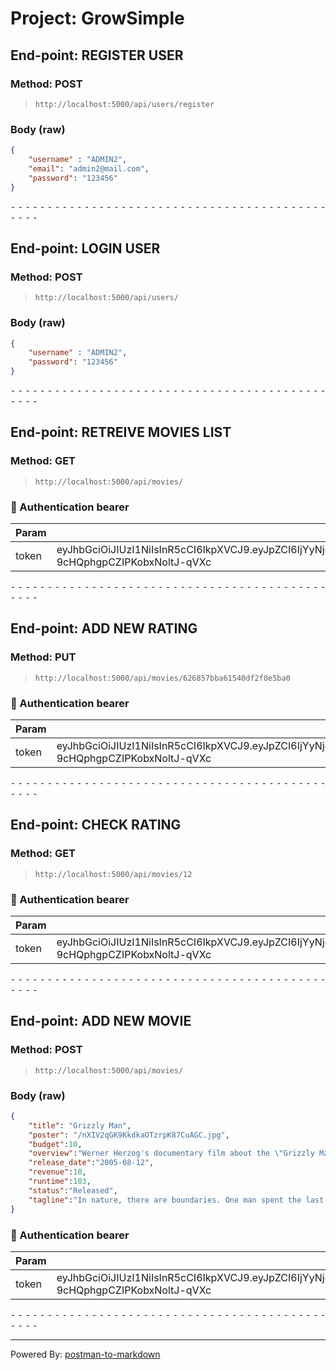 # Project: GrowSimple

## End-point: REGISTER USER
### Method: POST
>```
>http://localhost:5000/api/users/register
>```
### Body (**raw**)

```json
{
    "username" : "ADMIN2", 
    "email": "admin2@mail.com", 
    "password": "123456"
}
```


⁃ ⁃ ⁃ ⁃ ⁃ ⁃ ⁃ ⁃ ⁃ ⁃ ⁃ ⁃ ⁃ ⁃ ⁃ ⁃ ⁃ ⁃ ⁃ ⁃ ⁃ ⁃ ⁃ ⁃ ⁃ ⁃ ⁃ ⁃ ⁃ ⁃ ⁃ ⁃ ⁃ ⁃ ⁃ ⁃ ⁃ ⁃ ⁃ ⁃ ⁃ ⁃ ⁃ ⁃ ⁃ ⁃ ⁃

## End-point: LOGIN USER
### Method: POST
>```
>http://localhost:5000/api/users/
>```
### Body (**raw**)

```json
{
    "username" : "ADMIN2", 
    "password": "123456"
}
```


⁃ ⁃ ⁃ ⁃ ⁃ ⁃ ⁃ ⁃ ⁃ ⁃ ⁃ ⁃ ⁃ ⁃ ⁃ ⁃ ⁃ ⁃ ⁃ ⁃ ⁃ ⁃ ⁃ ⁃ ⁃ ⁃ ⁃ ⁃ ⁃ ⁃ ⁃ ⁃ ⁃ ⁃ ⁃ ⁃ ⁃ ⁃ ⁃ ⁃ ⁃ ⁃ ⁃ ⁃ ⁃ ⁃ ⁃

## End-point: RETREIVE MOVIES LIST
### Method: GET
>```
>http://localhost:5000/api/movies/
>```
### 🔑 Authentication bearer

|Param|value|Type|
|---|---|---|
|token|eyJhbGciOiJIUzI1NiIsInR5cCI6IkpXVCJ9.eyJpZCI6IjYyNjg0YTFiM2ZlODc2MDk0Mjk1MmQxZCIsImlhdCI6MTY1MTAwMTk4NywiZXhwIjoxNjUzNTkzOTg3fQ.OojeTb1MOqDNdyLE-9cHQphgpCZIPKobxNoltJ-qVXc|string|



⁃ ⁃ ⁃ ⁃ ⁃ ⁃ ⁃ ⁃ ⁃ ⁃ ⁃ ⁃ ⁃ ⁃ ⁃ ⁃ ⁃ ⁃ ⁃ ⁃ ⁃ ⁃ ⁃ ⁃ ⁃ ⁃ ⁃ ⁃ ⁃ ⁃ ⁃ ⁃ ⁃ ⁃ ⁃ ⁃ ⁃ ⁃ ⁃ ⁃ ⁃ ⁃ ⁃ ⁃ ⁃ ⁃ ⁃

## End-point: ADD NEW RATING
### Method: PUT
>```
>http://localhost:5000/api/movies/626857bba61540df2f0e5ba0
>```
### 🔑 Authentication bearer

|Param|value|Type|
|---|---|---|
|token|eyJhbGciOiJIUzI1NiIsInR5cCI6IkpXVCJ9.eyJpZCI6IjYyNjg0YTFiM2ZlODc2MDk0Mjk1MmQxZCIsImlhdCI6MTY1MTAwMTk4NywiZXhwIjoxNjUzNTkzOTg3fQ.OojeTb1MOqDNdyLE-9cHQphgpCZIPKobxNoltJ-qVXc|string|



⁃ ⁃ ⁃ ⁃ ⁃ ⁃ ⁃ ⁃ ⁃ ⁃ ⁃ ⁃ ⁃ ⁃ ⁃ ⁃ ⁃ ⁃ ⁃ ⁃ ⁃ ⁃ ⁃ ⁃ ⁃ ⁃ ⁃ ⁃ ⁃ ⁃ ⁃ ⁃ ⁃ ⁃ ⁃ ⁃ ⁃ ⁃ ⁃ ⁃ ⁃ ⁃ ⁃ ⁃ ⁃ ⁃ ⁃

## End-point: CHECK RATING
### Method: GET
>```
>http://localhost:5000/api/movies/12
>```
### 🔑 Authentication bearer

|Param|value|Type|
|---|---|---|
|token|eyJhbGciOiJIUzI1NiIsInR5cCI6IkpXVCJ9.eyJpZCI6IjYyNjg0YTFiM2ZlODc2MDk0Mjk1MmQxZCIsImlhdCI6MTY1MTAwMTk4NywiZXhwIjoxNjUzNTkzOTg3fQ.OojeTb1MOqDNdyLE-9cHQphgpCZIPKobxNoltJ-qVXc|string|



⁃ ⁃ ⁃ ⁃ ⁃ ⁃ ⁃ ⁃ ⁃ ⁃ ⁃ ⁃ ⁃ ⁃ ⁃ ⁃ ⁃ ⁃ ⁃ ⁃ ⁃ ⁃ ⁃ ⁃ ⁃ ⁃ ⁃ ⁃ ⁃ ⁃ ⁃ ⁃ ⁃ ⁃ ⁃ ⁃ ⁃ ⁃ ⁃ ⁃ ⁃ ⁃ ⁃ ⁃ ⁃ ⁃ ⁃

## End-point: ADD NEW MOVIE
### Method: POST
>```
>http://localhost:5000/api/movies/
>```
### Body (**raw**)

```json
{
    "title": "Grizzly Man", 
    "poster": "/nXIV2qGK9KkdkaOTzrpK87CuAGC.jpg", 
    "budget":10, 
    "overview":"Werner Herzog's documentary film about the \"Grizzly Man\" Timothy Treadwell and what the thirteen summers in a National Park in Alaska were like in one man's attempt to protect the grizzly bears. The film is full of unique images and a look into the spirit of a man who sacrificed himself for nature.", 
    "release_date":"2005-08-12", 
    "revenue":10, 
    "runtime":103, 
    "status":"Released", 
    "tagline":"In nature, there are boundaries. One man spent the last 13 years of his life crossing them."
}
```

### 🔑 Authentication bearer

|Param|value|Type|
|---|---|---|
|token|eyJhbGciOiJIUzI1NiIsInR5cCI6IkpXVCJ9.eyJpZCI6IjYyNjg0YTFiM2ZlODc2MDk0Mjk1MmQxZCIsImlhdCI6MTY1MTAwMTk4NywiZXhwIjoxNjUzNTkzOTg3fQ.OojeTb1MOqDNdyLE-9cHQphgpCZIPKobxNoltJ-qVXc|string|



⁃ ⁃ ⁃ ⁃ ⁃ ⁃ ⁃ ⁃ ⁃ ⁃ ⁃ ⁃ ⁃ ⁃ ⁃ ⁃ ⁃ ⁃ ⁃ ⁃ ⁃ ⁃ ⁃ ⁃ ⁃ ⁃ ⁃ ⁃ ⁃ ⁃ ⁃ ⁃ ⁃ ⁃ ⁃ ⁃ ⁃ ⁃ ⁃ ⁃ ⁃ ⁃ ⁃ ⁃ ⁃ ⁃ ⁃
_________________________________________________
Powered By: [postman-to-markdown](https://github.com/bautistaj/postman-to-markdown/)
